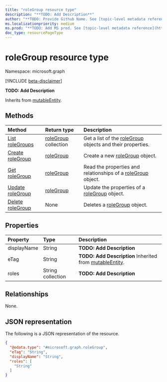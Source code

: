 ```yaml
---
title: "roleGroup resource type"
description: "**TODO: Add Description**"
author: "**TODO: Provide Github Name. See [topic-level metadata reference](https://msgo.azurewebsites.net/add/document/guidelines/metadata.html#topic-level-metadata)**"
ms.localizationpriority: medium
ms.prod: "**TODO: Add MS prod. See [topic-level metadata reference](https://msgo.azurewebsites.net/add/document/guidelines/metadata.html#topic-level-metadata)**"
doc_type: resourcePageType
---
```


# roleGroup resource type

Namespace: microsoft.graph

[!INCLUDE [beta-disclaimer](../../includes/beta-disclaimer.md)]

**TODO: Add Description**


Inherits from [mutableEntity](../resources/mutableentity.md).

## Methods
|Method|Return type|Description|
|:---|:---|:---|
|[List roleGroups](../api/rolegroup-list.md)|[roleGroup](../resources/rolegroup.md) collection|Get a list of the [roleGroup](../resources/rolegroup.md) objects and their properties.|
|[Create roleGroup](../api/industrydatahub-post-rolegroups.md)|[roleGroup](../resources/rolegroup.md)|Create a new [roleGroup](../resources/rolegroup.md) object.|
|[Get roleGroup](../api/rolegroup-get.md)|[roleGroup](../resources/rolegroup.md)|Read the properties and relationships of a [roleGroup](../resources/rolegroup.md) object.|
|[Update roleGroup](../api/rolegroup-update.md)|[roleGroup](../resources/rolegroup.md)|Update the properties of a [roleGroup](../resources/rolegroup.md) object.|
|[Delete roleGroup](../api/rolegroup-delete.md)|None|Deletes a [roleGroup](../resources/rolegroup.md) object.|

## Properties
|Property|Type|Description|
|:---|:---|:---|
|displayName|String|**TODO: Add Description**|
|eTag|String|**TODO: Add Description** Inherited from [mutableEntity](../resources/mutableentity.md).|
|roles|String collection|**TODO: Add Description**|

## Relationships
None.

## JSON representation
The following is a JSON representation of the resource.
<!-- {
  "blockType": "resource",
  "keyProperty": "id",
  "@odata.type": "microsoft.graph.roleGroup",
  "baseType": "microsoft.industryData.mutableEntity",
  "openType": false
}
-->
``` json
{
  "@odata.type": "#microsoft.graph.roleGroup",
  "eTag": "String",
  "displayName": "String",
  "roles": [
    "String"
  ]
}
```

